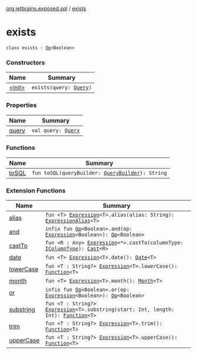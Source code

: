 [org.jetbrains.exposed.sql](../index.md) / [exists](.)

# exists

`class exists : `[`Op`](../-op/index.md)`<Boolean>`

### Constructors

| Name | Summary |
|---|---|
| [&lt;init&gt;](-init-.md) | `exists(query: `[`Query`](../-query/index.md)`)` |

### Properties

| Name | Summary |
|---|---|
| [query](query.md) | `val query: `[`Query`](../-query/index.md) |

### Functions

| Name | Summary |
|---|---|
| [toSQL](to-s-q-l.md) | `fun toSQL(queryBuilder: `[`QueryBuilder`](../-query-builder/index.md)`): String` |

### Extension Functions

| Name | Summary |
|---|---|
| [alias](../alias.md) | `fun <T> `[`Expression`](../-expression/index.md)`<T>.alias(alias: String): `[`ExpressionAlias`](../-expression-alias/index.md)`<T>` |
| [and](../and.md) | `infix fun `[`Op`](../-op/index.md)`<Boolean>.and(op: `[`Expression`](../-expression/index.md)`<Boolean>): `[`Op`](../-op/index.md)`<Boolean>` |
| [castTo](../cast-to.md) | `fun <R : Any> `[`Expression`](../-expression/index.md)`<*>.castTo(columnType: `[`IColumnType`](../-i-column-type/index.md)`): `[`Cast`](../-cast/index.md)`<R>` |
| [date](../date.md) | `fun <T> `[`Expression`](../-expression/index.md)`<T>.date(): `[`Date`](../-date/index.md)`<T>` |
| [lowerCase](../lower-case.md) | `fun <T : String?> `[`Expression`](../-expression/index.md)`<T>.lowerCase(): `[`Function`](../-function/index.md)`<T>` |
| [month](../month.md) | `fun <T> `[`Expression`](../-expression/index.md)`<T>.month(): `[`Month`](../-month/index.md)`<T>` |
| [or](../or.md) | `infix fun `[`Op`](../-op/index.md)`<Boolean>.or(op: `[`Expression`](../-expression/index.md)`<Boolean>): `[`Op`](../-op/index.md)`<Boolean>` |
| [substring](../substring.md) | `fun <T : String?> `[`Expression`](../-expression/index.md)`<T>.substring(start: Int, length: Int): `[`Function`](../-function/index.md)`<T>` |
| [trim](../trim.md) | `fun <T : String?> `[`Expression`](../-expression/index.md)`<T>.trim(): `[`Function`](../-function/index.md)`<T>` |
| [upperCase](../upper-case.md) | `fun <T : String?> `[`Expression`](../-expression/index.md)`<T>.upperCase(): `[`Function`](../-function/index.md)`<T>` |
